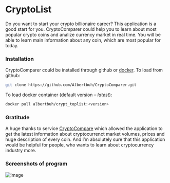 # CryptoList

Do you want to start your crypto billionaire career? This application is a good start for you. CryptoComparer could help you to learn about most popular crypto coins and analize currency market in real time. You will be able to learn main information about any coin, which are most popular for today.

### Installation

CryptoComparer could be installed through github or [docker](https://hub.docker.com/).
To load from github:
```bash
git clone https://github.com/Albertbuh/CryptoComparer.git
```

To load docker container (default version – *latest*):
```bash
docker pull albertbuh/crypt_toplist:<version>
```

### Gratitude

A huge thanks to service [CryptoCompare](https://www.cryptocompare.com/) which allowed the application to get the latest information about cryptocurrenct market volumes, prices and huge description of every coin. And I’m absolutely sure that this application would be helpful for people, who wants to learn about cryptocurrency industry more.

### Screenshots of program
![image](https://github.com/Albertbuh/CryptoComparer/assets/91022025/38ae1f23-00c6-470a-bab5-c267b4c00a3b)
